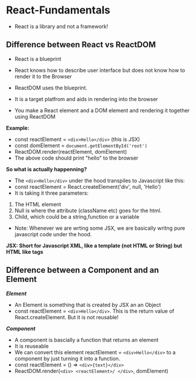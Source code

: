 # React-Fundamentals
- React is a library and not a framework!

## Difference between React vs ReactDOM
- React is a blueprint 
- React knows how to describe user interface but does not know how to render it to the Browser

- ReactDOM uses the blueprint. 
- It is a target platfrom and aids in rendering into the browser
- You make a React element and a DOM element and rendering it together using ReactDOM

**Example:**
- const reactElement = `<div>Hello</div>` (this is JSX)
- const domElement = `document.getElementById('root')`
- ReactDOM.render(reactElement, domElement) 
- The above code should print "hello" to the browser

**So what is actually happenning?**
- The `<div>Hello</div>` under the hood transpiles to Javascript like this: 
- const reactElement = React.createElement('div', null, 'Hello') 
- It is taking it three parameters:
1. The HTML element 
2. Null is where the attribute (className etc) goes for the html.
3. Child, which could be a string,function or a variable
- Note: Whenever we are wrting some JSX, we are basically writng pure javascript code under the hood.

**JSX: Short for Javascript XML, like a template (not HTML or String) but HTML like tags**

## Difference between a Component and an Element
***Element***
 - An Element is something that is created by JSX an an Object 
 - const reactElement = `<div>Hello</div>`. This is the return value of React.createElement. But it is not reusable!
 
 ***Component***
- A component is bascially a function that returns an element 
- It is reuseable
- We can convert this element reactElement = `<div>Hello</div>` to a component by just turning it into a function. 
- const reactElement = () => `<div>{text}</div> `
- ReactDOM.render(`<div> <reactElement>/ </div>`, domElement)
